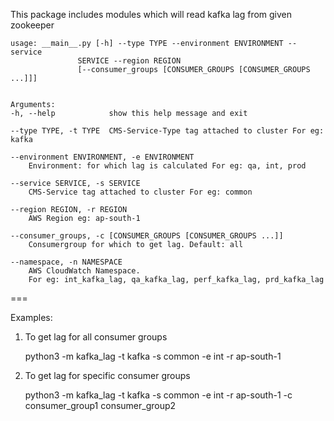 This package includes modules which will read kafka lag from given zookeeper


	usage: __main__.py [-h] --type TYPE --environment ENVIRONMENT --service
                   SERVICE --region REGION
                   [--consumer_groups [CONSUMER_GROUPS [CONSUMER_GROUPS ...]]]


	Arguments:
    -h, --help            show this help message and exit
	
    --type TYPE, -t TYPE  CMS-Service-Type tag attached to cluster For eg: kafka
	
    --environment ENVIRONMENT, -e ENVIRONMENT
		Environment: for which lag is calculated For eg: qa, int, prod
		
	--service SERVICE, -s SERVICE 
		CMS-Service tag attached to cluster For eg: common
						
	--region REGION, -r REGION
		AWS Region eg: ap-south-1
		
	--consumer_groups, -c [CONSUMER_GROUPS [CONSUMER_GROUPS ...]]                        
		Consumergroup for which to get lag. Default: all
		
	--namespace, -n NAMESPACE
		AWS CloudWatch Namespace. 
		For eg: int_kafka_lag, qa_kafka_lag, perf_kafka_lag, prd_kafka_lag
		 

===

Examples: 

1. To get lag for all consumer groups

	python3 -m kafka_lag -t kafka -s common -e int -r ap-south-1

2. To get lag for specific consumer groups 

	python3 -m kafka_lag -t kafka -s common -e int -r ap-south-1 -c consumer_group1 consumer_group2

